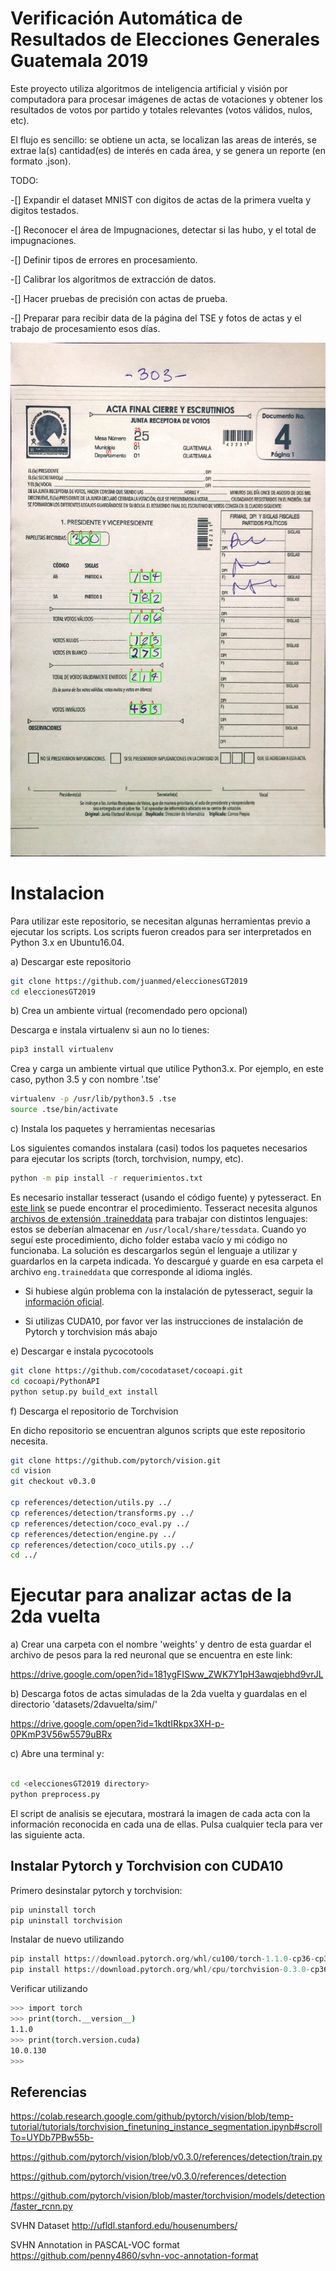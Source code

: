 # Verificación Automática de Resultados de Elecciones Generales Guatemala 2019

Este proyecto utiliza algoritmos de inteligencia artificial y visión por computadora para procesar imágenes de actas de votaciones y obtener los resultados de votos por partido y totales relevantes (votos válidos, nulos, etc).

El flujo es sencillo: se obtiene un acta, se localizan las areas de interés, se extrae la(s) cantidad(es) de interés en cada área, y se genera un reporte (en formato .json).

TODO:

-[] Expandir el dataset MNIST con digitos de actas de la primera vuelta y digitos testados.

-[] Reconocer el área de Impugnaciones, detectar si las hubo, y el total de impugnaciones.

-[] Definir tipos de errores en procesamiento.

-[] Calibrar los algoritmos de extracción de datos.

-[] Hacer pruebas de precisión con actas de prueba.

-[] Preparar para recibir data de la página del TSE y fotos de actas y el trabajo de procesamiento esos días.


![alt tag](https://github.com/juanmed/eleccionesGT2019/blob/master/content/result_small_303.jpg)

# Instalacion

Para utilizar este repositorio, se necesitan algunas herramientas previo a ejecutar los scripts. Los scripts fueron creados para ser interpretados en Python 3.x en Ubuntu16.04.


a) Descargar este repositorio

```bash
git clone https://github.com/juanmed/eleccionesGT2019
cd eleccionesGT2019
```

b) Crea un ambiente virtual (recomendado pero opcional)

Descarga e instala virtualenv si aun no lo tienes:

```bash
pip3 install virtualenv
```
Crea y carga un ambiente virtual que utilice Python3.x. Por ejemplo, en este caso, python 3.5 y con nombre '.tse'

```bash
virtualenv -p /usr/lib/python3.5 .tse
source .tse/bin/activate
```
c) Instala los paquetes y herramientas necesarias

Los siguientes comandos instalara (casi) todos los paquetes necesarios para ejecutar los scripts (torch, torchvision, numpy, etc).

```bash
python -m pip install -r requerimientos.txt
```

Es necesario installar tesseract (usando el código fuente) y pytesseract. En [este link](https://lengerrong.blogspot.com/2017/03/how-to-build-latest-tesseract-leptonica.html) se puede encontrar el procedimiento. Tesseract necesita algunos [archivos de extensión .traineddata](https://github.com/tesseract-ocr/tessdata) para trabajar con distintos lenguajes: estos se deberían almacenar en ```/usr/local/share/tessdata```. Cuando yo seguí este procedimiento, dicho folder estaba vacío y mi código no funcionaba. La solución es descargarlos según el lenguaje a utilizar y guardarlos en la carpeta indicada. Yo descargué y guarde en esa carpeta el archivo ```eng.traineddata``` que corresponde al idioma inglés.

* Si hubiese algún problema con la instalación de pytesseract, seguir la [información oficial](https://github.com/tesseract-ocr/tesseract/wiki).

* Si utilizas CUDA10, por favor ver las instrucciones de instalación de Pytorch y torchvision más abajo

e) Descargar e instala pycocotools

```bash
git clone https://github.com/cocodataset/cocoapi.git
cd cocoapi/PythonAPI
python setup.py build_ext install
```

f) Descarga el repositorio de Torchvision

En dicho repositorio se encuentran algunos scripts que este repositorio necesita.

```bash
git clone https://github.com/pytorch/vision.git
cd vision
git checkout v0.3.0

cp references/detection/utils.py ../
cp references/detection/transforms.py ../
cp references/detection/coco_eval.py ../
cp references/detection/engine.py ../
cp references/detection/coco_utils.py ../
cd ../
```
# Ejecutar para analizar actas de la 2da vuelta

a) Crear una carpeta con el nombre 'weights'  y dentro de esta guardar el archivo de pesos para la red neuronal que se encuentra en este link:

https://drive.google.com/open?id=181ygFISww_ZWK7Y1pH3awqjebhd9vrJL 

b) Descarga fotos de actas simuladas de la 2da vuelta y guardalas en el directorio 'datasets/2davuelta/sim/'

https://drive.google.com/open?id=1kdtIRkpx3XH-p-0PKmP3V56w5579uBRx

c) Abre una terminal y:

```bash

cd <eleccionesGT2019 directory>
python preprocess.py
```

El script de analisis se ejecutara, mostrará la imagen de cada acta con la información reconocida en cada una de ellas. Pulsa cualquier tecla para ver las siguiente acta. 


## Instalar Pytorch y Torchvision con CUDA10

Primero desinstalar pytorch y torchvision:

```python
pip uninstall torch
pip uninstall torchvision
```

Instalar de nuevo utilizando

```python
pip install https://download.pytorch.org/whl/cu100/torch-1.1.0-cp36-cp36m-linux_x86_64.whl
pip install https://download.pytorch.org/whl/cpu/torchvision-0.3.0-cp36-cp36m-linux_x86_64.whl
```

Verificar utilizando

```bash
>>> import torch
>>> print(torch.__version__)
1.1.0
>>> print(torch.version.cuda)
10.0.130
>>> 
```


## Referencias

https://colab.research.google.com/github/pytorch/vision/blob/temp-tutorial/tutorials/torchvision_finetuning_instance_segmentation.ipynb#scrollTo=UYDb7PBw55b-

https://github.com/pytorch/vision/blob/v0.3.0/references/detection/train.py

https://github.com/pytorch/vision/tree/v0.3.0/references/detection

https://github.com/pytorch/vision/blob/master/torchvision/models/detection/faster_rcnn.py


SVHN Dataset
http://ufldl.stanford.edu/housenumbers/

SVHN Annotation in PASCAL-VOC format
https://github.com/penny4860/svhn-voc-annotation-format
